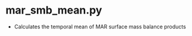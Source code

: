 mar_smb_mean.py
===============

- Calculates the temporal mean of MAR surface mass balance products
